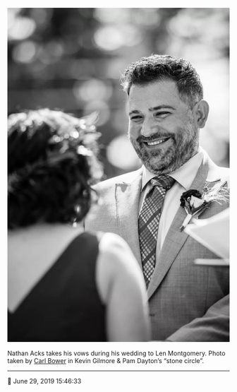 ![Nathan Acks takes his vows](assets/9562cb6eaf7f5abf689c6b125e43a618.webp)

Nathan Acks takes his vows during his wedding to Len Montgomery. Photo taken by [Carl Bower](http://carlbowerphotos.com/) in Kevin Gilmore & Pam Dayton’s “stone circle”.

- - - -

📅 June 29, 2019 15:46:33
